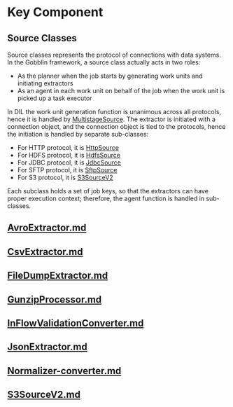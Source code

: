 # Key Component
## Source Classes

Source classes represents the protocol of connections with data systems. In the Gobblin framework, 
a source class actually acts in two roles:

- As the planner when the job starts by generating work units and initiating extractors 
- As an agent in each work unit on behalf of the job when the work unit is picked up a task executor

In DIL the work unit generation function is unanimous across all protocols, hence it is handled by [MultistageSource](https://github.com/linkedin/data-integration-library/blob/master/cdi-core/src/main/java/com/linkedin/cdi/source/MultistageSource.java).
The extractor is initiated with a connection object, and the connection object is tied to the protocols, hence the initiation
is handled by separate sub-classes:

- For HTTP protocol, it is [HttpSource](https://github.com/linkedin/data-integration-library/blob/master/cdi-core/src/main/java/com/linkedin/cdi/source/HttpSource.java)
- For HDFS protocol, it is [HdfsSource](https://github.com/linkedin/data-integration-library/blob/master/cdi-core/src/main/java/com/linkedin/cdi/source/HdfsSource.java)
- For JDBC protocol, it is [JdbcSource](https://github.com/linkedin/data-integration-library/blob/master/cdi-core/src/main/java/com/linkedin/cdi/source/JdbcSource.java)
- For SFTP protocol, it is [SftpSource](https://github.com/linkedin/data-integration-library/blob/master/cdi-core/src/main/java/com/linkedin/cdi/source/SftpSource.java)
- For S3 protocol, it is [S3SourceV2](https://github.com/linkedin/data-integration-library/blob/master/cdi-core/src/main/java/com/linkedin/cdi/source/S3SourceV2.java)

Each subclass holds a set of job keys, so that the extractors can have proper execution context; therefore, the agent
function is handled in sub-classes. 

## [AvroExtractor.md](AvroExtractor.md)
## [CsvExtractor.md](CsvExtractor.md)
## [FileDumpExtractor.md](FileDumpExtractor.md)
## [GunzipProcessor.md](GunzipProcessor.md)
## [InFlowValidationConverter.md](InFlowValidationConverter.md)
## [JsonExtractor.md](JsonExtractor.md)
## [Normalizer-converter.md](normalizer-converter.md)
## [S3SourceV2.md](S3SourceV2.md)
